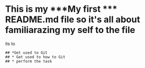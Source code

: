# This is my ***My first *** README.md file so it's all about familiarazing my self to the file 
its to
~~~~~~ 
## *Get used to Git
## * Get used to how to Git
## * perform the task
~~~~~~
